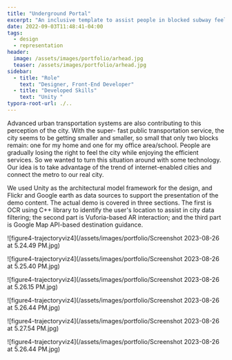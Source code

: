 ```yaml
---
title: "Underground Portal"
excerpt: "An inclusive template to assist people in blocked subway feeling the surficial city in XR world."
date: 2022-09-03T11:48:41-04:00
tags:
  - design
  - representation
header:
  image: /assets/images/portfolio/arhead.jpg
  teaser: /assets/images/portfolio/arhead.jpg
sidebar:
  - title: "Role"
    text: "Designer, Front-End Developer"
  - title: "Developed Skills"
    text: "Unity "
typora-root-url: ./..
---
```


Advanced urban transportation systems are also contributing to this perception of the city. With the super- fast public transportation service, the city seems to be getting smaller and smaller, so small that only two blocks remain: one for my home and one for my office area/school. People are gradually losing the right
 to feel the city while enjoying the efficient services. So we wanted to turn this situation around with some technology. Our idea is to take advantage of the trend of internet-enabled cities and connect the metro to our real city.

We used Unity as the architectural model framework for the design, and Flickr and Google earth as data sources to support the presentation of the demo content. The actual demo is covered in three sections. The first is OCR using C++ library to identify the user's location to assist in city data filtering; the second part is Vuforia-based AR interaction; and the third part is Google Map API-based destination guidance.

![figure4-trajectoryviz4](/assets/images/portfolio/Screenshot 2023-08-26 at 5.24.49 PM.jpg)

![figure4-trajectoryviz4](/assets/images/portfolio/Screenshot 2023-08-26 at 5.25.40 PM.jpg)

![figure4-trajectoryviz4](/assets/images/portfolio/Screenshot 2023-08-26 at 5.26.15 PM.jpg)

![figure4-trajectoryviz4](/assets/images/portfolio/Screenshot 2023-08-26 at 5.26.44 PM.jpg)

![figure4-trajectoryviz4](/assets/images/portfolio/Screenshot 2023-08-26 at 5.27.54 PM.jpg)

![figure4-trajectoryviz4](/assets/images/portfolio/Screenshot 2023-08-26 at 5.26.44 PM.jpg)